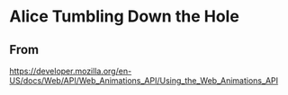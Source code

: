 # Alice Tumbling Down the Hole


## From
https://developer.mozilla.org/en-US/docs/Web/API/Web_Animations_API/Using_the_Web_Animations_API

